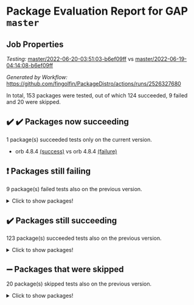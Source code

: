 # Package Evaluation Report for GAP `master`

## Job Properties

*Testing:* [master/2022-06-20-03:51:03-b6ef09ff](https://github.com/fingolfin/PackageDistro/blob/data/reports/master/2022-06-20-03:51:03-b6ef09ff) vs [master/2022-06-19-04:14:08-b6ef09ff](https://github.com/fingolfin/PackageDistro/blob/data/reports/master/2022-06-19-04:14:08-b6ef09ff)

*Generated by Workflow:* https://github.com/fingolfin/PackageDistro/actions/runs/2526327680

In total, 153 packages were tested, out of which 124 succeeded, 9 failed and 20 were skipped.

## :heavy_check_mark: :heavy_check_mark: Packages now succeeding

1 package(s) succeeded tests only on the current version.
- orb 4.8.4 [(success)](https://github.com/fingolfin/PackageDistro/runs/6960019539?check_suite_focus=true) vs orb 4.8.4 [(failure)](https://github.com/fingolfin/PackageDistro/runs/6952545517?check_suite_focus=true)

## :exclamation: Packages still failing

9 package(s) failed tests also on the previous version.
<details><summary>Click to show packages!</summary>

- fining 1.4.1 [(failure)](https://github.com/fingolfin/PackageDistro/runs/6960016073?check_suite_focus=true)
- francy 1.2.4 [(failure)](https://github.com/fingolfin/PackageDistro/runs/6960016804?check_suite_focus=true)
- hap 1.41 [(failure)](https://github.com/fingolfin/PackageDistro/runs/6960017551?check_suite_focus=true)
- normalizinterface 1.3.2 [(failure)](https://github.com/fingolfin/PackageDistro/runs/6960019242?check_suite_focus=true)
- packagemanager 1.2 [(failure)](https://github.com/fingolfin/PackageDistro/runs/6960019607?check_suite_focus=true)
- rcwa 4.6.4 [(failure)](https://github.com/fingolfin/PackageDistro/runs/6960020302?check_suite_focus=true)
- recog 1.3.2 [(failure)](https://github.com/fingolfin/PackageDistro/runs/6960020429?check_suite_focus=true)
- semigroups 4.0.0 [(failure)](https://github.com/fingolfin/PackageDistro/runs/6960020765?check_suite_focus=true)
- ugaly 4.0.2 [(failure)](https://github.com/fingolfin/PackageDistro/runs/6960021779?check_suite_focus=true)
</details>

## :heavy_check_mark: Packages still succeeding

123 package(s) succeeded tests also on the previous version.
<details><summary>Click to show packages!</summary>

- ace 5.4 [(success)](https://github.com/fingolfin/PackageDistro/runs/6960013355?check_suite_focus=true)
- aclib 1.3.2 [(success)](https://github.com/fingolfin/PackageDistro/runs/6960013438?check_suite_focus=true)
- agt 0.2 [(success)](https://github.com/fingolfin/PackageDistro/runs/6960013524?check_suite_focus=true)
- alnuth 3.2.1 [(success)](https://github.com/fingolfin/PackageDistro/runs/6960013591?check_suite_focus=true)
- anupq 3.2.6 [(success)](https://github.com/fingolfin/PackageDistro/runs/6960013691?check_suite_focus=true)
- atlasrep 2.1.2 [(success)](https://github.com/fingolfin/PackageDistro/runs/6960013807?check_suite_focus=true)
- autodoc 2022.03.10 [(success)](https://github.com/fingolfin/PackageDistro/runs/6960013876?check_suite_focus=true)
- automata 1.15 [(success)](https://github.com/fingolfin/PackageDistro/runs/6960013940?check_suite_focus=true)
- automgrp 1.3.2 [(success)](https://github.com/fingolfin/PackageDistro/runs/6960014018?check_suite_focus=true)
- autpgrp 1.10.2 [(success)](https://github.com/fingolfin/PackageDistro/runs/6960014079?check_suite_focus=true)
- cap 2022.06-03 [(success)](https://github.com/fingolfin/PackageDistro/runs/6960014122?check_suite_focus=true)
- caratinterface 2.3.3 [(success)](https://github.com/fingolfin/PackageDistro/runs/6960014168?check_suite_focus=true)
- cddinterface 2020.06.24 [(success)](https://github.com/fingolfin/PackageDistro/runs/6960014220?check_suite_focus=true)
- circle 1.6.5 [(success)](https://github.com/fingolfin/PackageDistro/runs/6960014275?check_suite_focus=true)
- classicpres 1.22 [(success)](https://github.com/fingolfin/PackageDistro/runs/6960014329?check_suite_focus=true)
- cohomolo 1.6.10 [(success)](https://github.com/fingolfin/PackageDistro/runs/6960014376?check_suite_focus=true)
- congruence 1.2.4 [(success)](https://github.com/fingolfin/PackageDistro/runs/6960014434?check_suite_focus=true)
- corelg 1.56 [(success)](https://github.com/fingolfin/PackageDistro/runs/6960014498?check_suite_focus=true)
- crime 1.6 [(success)](https://github.com/fingolfin/PackageDistro/runs/6960014545?check_suite_focus=true)
- crisp 1.4.5 [(success)](https://github.com/fingolfin/PackageDistro/runs/6960014608?check_suite_focus=true)
- crypting 0.10 [(success)](https://github.com/fingolfin/PackageDistro/runs/6960014689?check_suite_focus=true)
- cryst 4.1.24 [(success)](https://github.com/fingolfin/PackageDistro/runs/6960014792?check_suite_focus=true)
- crystcat 1.1.9 [(success)](https://github.com/fingolfin/PackageDistro/runs/6960014884?check_suite_focus=true)
- ctbllib 1.3.4 [(success)](https://github.com/fingolfin/PackageDistro/runs/6960014977?check_suite_focus=true)
- cubefree 1.19 [(success)](https://github.com/fingolfin/PackageDistro/runs/6960015078?check_suite_focus=true)
- curlinterface 2.2.2 [(success)](https://github.com/fingolfin/PackageDistro/runs/6960015178?check_suite_focus=true)
- cvec 2.7.5 [(success)](https://github.com/fingolfin/PackageDistro/runs/6960015291?check_suite_focus=true)
- datastructures 0.2.7 [(success)](https://github.com/fingolfin/PackageDistro/runs/6960015445?check_suite_focus=true)
- deepthought 1.0.5 [(success)](https://github.com/fingolfin/PackageDistro/runs/6960015505?check_suite_focus=true)
- design 1.7 [(success)](https://github.com/fingolfin/PackageDistro/runs/6960015586?check_suite_focus=true)
- difsets 2.3.1 [(success)](https://github.com/fingolfin/PackageDistro/runs/6960015637?check_suite_focus=true)
- digraphs 1.5.3 [(success)](https://github.com/fingolfin/PackageDistro/runs/6960015691?check_suite_focus=true)
- edim 1.3.5 [(success)](https://github.com/fingolfin/PackageDistro/runs/6960015747?check_suite_focus=true)
- example 4.3.1 [(success)](https://github.com/fingolfin/PackageDistro/runs/6960015801?check_suite_focus=true)
- factint 1.6.3 [(success)](https://github.com/fingolfin/PackageDistro/runs/6960015867?check_suite_focus=true)
- ferret 1.0.7 [(success)](https://github.com/fingolfin/PackageDistro/runs/6960015913?check_suite_focus=true)
- fga 1.4.0 [(success)](https://github.com/fingolfin/PackageDistro/runs/6960016002?check_suite_focus=true)
- float 1.0.3 [(success)](https://github.com/fingolfin/PackageDistro/runs/6960016195?check_suite_focus=true)
- format 1.4.3 [(success)](https://github.com/fingolfin/PackageDistro/runs/6960016281?check_suite_focus=true)
- forms 1.2.7 [(success)](https://github.com/fingolfin/PackageDistro/runs/6960016382?check_suite_focus=true)
- fplsa 1.2.5 [(success)](https://github.com/fingolfin/PackageDistro/runs/6960016602?check_suite_focus=true)
- fr 2.4.8 [(success)](https://github.com/fingolfin/PackageDistro/runs/6960016708?check_suite_focus=true)
- fwtree 1.3 [(success)](https://github.com/fingolfin/PackageDistro/runs/6960016899?check_suite_focus=true)
- gbnp 1.0.5 [(success)](https://github.com/fingolfin/PackageDistro/runs/6960016980?check_suite_focus=true)
- generalizedmorphismsforcap 2022.05-01 [(success)](https://github.com/fingolfin/PackageDistro/runs/6960017043?check_suite_focus=true)
- genss 1.6.6 [(success)](https://github.com/fingolfin/PackageDistro/runs/6960017138?check_suite_focus=true)
- gradedringforhomalg 2022.03-01 [(success)](https://github.com/fingolfin/PackageDistro/runs/6960017204?check_suite_focus=true)
- grape 4.8.5 [(success)](https://github.com/fingolfin/PackageDistro/runs/6960017268?check_suite_focus=true)
- groupoids 1.69 [(success)](https://github.com/fingolfin/PackageDistro/runs/6960017322?check_suite_focus=true)
- grpconst 2.6.2 [(success)](https://github.com/fingolfin/PackageDistro/runs/6960017370?check_suite_focus=true)
- guarana 0.96.3 [(success)](https://github.com/fingolfin/PackageDistro/runs/6960017423?check_suite_focus=true)
- guava 3.16 [(success)](https://github.com/fingolfin/PackageDistro/runs/6960017464?check_suite_focus=true)
- hapcryst 0.1.14 [(success)](https://github.com/fingolfin/PackageDistro/runs/6960017621?check_suite_focus=true)
- hecke 1.5.3 [(success)](https://github.com/fingolfin/PackageDistro/runs/6960017665?check_suite_focus=true)
- help 3.5 [(success)](https://github.com/fingolfin/PackageDistro/runs/6960017727?check_suite_focus=true)
- idrel 2.44 [(success)](https://github.com/fingolfin/PackageDistro/runs/6960017773?check_suite_focus=true)
- images 1.3.1 [(success)](https://github.com/fingolfin/PackageDistro/runs/6960017832?check_suite_focus=true)
- intpic 0.3.0 [(success)](https://github.com/fingolfin/PackageDistro/runs/6960017882?check_suite_focus=true)
- io 4.7.2 [(success)](https://github.com/fingolfin/PackageDistro/runs/6960017924?check_suite_focus=true)
- irredsol 1.4.3 [(success)](https://github.com/fingolfin/PackageDistro/runs/6960017952?check_suite_focus=true)
- json 2.1.0 [(success)](https://github.com/fingolfin/PackageDistro/runs/6960018008?check_suite_focus=true)
- jupyterkernel 1.4.1 [(success)](https://github.com/fingolfin/PackageDistro/runs/6960018056?check_suite_focus=true)
- jupyterviz 1.5.1 [(success)](https://github.com/fingolfin/PackageDistro/runs/6960018107?check_suite_focus=true)
- kan 1.34 [(success)](https://github.com/fingolfin/PackageDistro/runs/6960018152?check_suite_focus=true)
- kbmag 1.5.9 [(success)](https://github.com/fingolfin/PackageDistro/runs/6960018192?check_suite_focus=true)
- laguna 3.9.5 [(success)](https://github.com/fingolfin/PackageDistro/runs/6960018244?check_suite_focus=true)
- liealgdb 2.2.1 [(success)](https://github.com/fingolfin/PackageDistro/runs/6960018294?check_suite_focus=true)
- liepring 2.6 [(success)](https://github.com/fingolfin/PackageDistro/runs/6960018334?check_suite_focus=true)
- liering 2.4.2 [(success)](https://github.com/fingolfin/PackageDistro/runs/6960018364?check_suite_focus=true)
- linearalgebraforcap 2022.06-01 [(success)](https://github.com/fingolfin/PackageDistro/runs/6960018393?check_suite_focus=true)
- loops 3.4.1 [(success)](https://github.com/fingolfin/PackageDistro/runs/6960018426?check_suite_focus=true)
- lpres 1.0.3 [(success)](https://github.com/fingolfin/PackageDistro/runs/6960018461?check_suite_focus=true)
- majoranaalgebras 1.4 [(success)](https://github.com/fingolfin/PackageDistro/runs/6960018490?check_suite_focus=true)
- mapclass 1.4.5 [(success)](https://github.com/fingolfin/PackageDistro/runs/6960018538?check_suite_focus=true)
- matgrp 0.64 [(success)](https://github.com/fingolfin/PackageDistro/runs/6960018587?check_suite_focus=true)
- modisom 2.5.2 [(success)](https://github.com/fingolfin/PackageDistro/runs/6960018658?check_suite_focus=true)
- modulepresentationsforcap 2022.05-03 [(success)](https://github.com/fingolfin/PackageDistro/runs/6960018727?check_suite_focus=true)
- monoidalcategories 2022.05-06 [(success)](https://github.com/fingolfin/PackageDistro/runs/6960018821?check_suite_focus=true)
- nconvex 2020.11-04 [(success)](https://github.com/fingolfin/PackageDistro/runs/6960018899?check_suite_focus=true)
- nilmat 1.4.1 [(success)](https://github.com/fingolfin/PackageDistro/runs/6960019008?check_suite_focus=true)
- nock 1.5 [(success)](https://github.com/fingolfin/PackageDistro/runs/6960019138?check_suite_focus=true)
- nq 2.5.8 [(success)](https://github.com/fingolfin/PackageDistro/runs/6960019318?check_suite_focus=true)
- numericalsgps 1.3.0 [(success)](https://github.com/fingolfin/PackageDistro/runs/6960019394?check_suite_focus=true)
- openmath 11.5.1 [(success)](https://github.com/fingolfin/PackageDistro/runs/6960019462?check_suite_focus=true)
- patternclass 2.4.2 [(success)](https://github.com/fingolfin/PackageDistro/runs/6960019682?check_suite_focus=true)
- permut 2.0.4 [(success)](https://github.com/fingolfin/PackageDistro/runs/6960019741?check_suite_focus=true)
- polenta 1.3.10 [(success)](https://github.com/fingolfin/PackageDistro/runs/6960019799?check_suite_focus=true)
- polymaking 0.8.6 [(success)](https://github.com/fingolfin/PackageDistro/runs/6960019870?check_suite_focus=true)
- primgrp 3.4.2 [(success)](https://github.com/fingolfin/PackageDistro/runs/6960019936?check_suite_focus=true)
- profiling 2.5.0 [(success)](https://github.com/fingolfin/PackageDistro/runs/6960020015?check_suite_focus=true)
- qpa 1.33 [(success)](https://github.com/fingolfin/PackageDistro/runs/6960020085?check_suite_focus=true)
- quagroup 1.8.3 [(success)](https://github.com/fingolfin/PackageDistro/runs/6960020162?check_suite_focus=true)
- radiroot 2.9 [(success)](https://github.com/fingolfin/PackageDistro/runs/6960020234?check_suite_focus=true)
- rds 1.8 [(success)](https://github.com/fingolfin/PackageDistro/runs/6960020378?check_suite_focus=true)
- repndecomp 1.2.1 [(success)](https://github.com/fingolfin/PackageDistro/runs/6960020502?check_suite_focus=true)
- repsn 3.1.0 [(success)](https://github.com/fingolfin/PackageDistro/runs/6960020582?check_suite_focus=true)
- resclasses 4.7.2 [(success)](https://github.com/fingolfin/PackageDistro/runs/6960020668?check_suite_focus=true)
- scscp 2.3.1 [(success)](https://github.com/fingolfin/PackageDistro/runs/6960020726?check_suite_focus=true)
- sglppow 2.2 [(success)](https://github.com/fingolfin/PackageDistro/runs/6960020816?check_suite_focus=true)
- sgpviz 0.999.5 [(success)](https://github.com/fingolfin/PackageDistro/runs/6960020870?check_suite_focus=true)
- simpcomp 2.1.14 [(success)](https://github.com/fingolfin/PackageDistro/runs/6960020919?check_suite_focus=true)
- singular 2020.12.18 [(success)](https://github.com/fingolfin/PackageDistro/runs/6960020954?check_suite_focus=true)
- sla 1.5.3 [(success)](https://github.com/fingolfin/PackageDistro/runs/6960021020?check_suite_focus=true)
- smallgrp 1.5 [(success)](https://github.com/fingolfin/PackageDistro/runs/6960021103?check_suite_focus=true)
- smallsemi 0.6.13 [(success)](https://github.com/fingolfin/PackageDistro/runs/6960021139?check_suite_focus=true)
- sonata 2.9.4 [(success)](https://github.com/fingolfin/PackageDistro/runs/6960021179?check_suite_focus=true)
- sophus 1.25 [(success)](https://github.com/fingolfin/PackageDistro/runs/6960021215?check_suite_focus=true)
- spinsym 1.5.2 [(success)](https://github.com/fingolfin/PackageDistro/runs/6960021258?check_suite_focus=true)
- symbcompcc 1.3.2 [(success)](https://github.com/fingolfin/PackageDistro/runs/6960021332?check_suite_focus=true)
- thelma 1.3 [(success)](https://github.com/fingolfin/PackageDistro/runs/6960021427?check_suite_focus=true)
- tomlib 1.2.9 [(success)](https://github.com/fingolfin/PackageDistro/runs/6960021510?check_suite_focus=true)
- toric 1.9.5 [(success)](https://github.com/fingolfin/PackageDistro/runs/6960021587?check_suite_focus=true)
- transgrp 3.6.2 [(success)](https://github.com/fingolfin/PackageDistro/runs/6960021699?check_suite_focus=true)
- unipot 1.5 [(success)](https://github.com/fingolfin/PackageDistro/runs/6960021868?check_suite_focus=true)
- unitlib 4.1.0 [(success)](https://github.com/fingolfin/PackageDistro/runs/6960021971?check_suite_focus=true)
- utils 0.72 [(success)](https://github.com/fingolfin/PackageDistro/runs/6960022085?check_suite_focus=true)
- uuid 0.7 [(success)](https://github.com/fingolfin/PackageDistro/runs/6960022154?check_suite_focus=true)
- walrus 0.9991 [(success)](https://github.com/fingolfin/PackageDistro/runs/6960022218?check_suite_focus=true)
- wedderga 4.10.2 [(success)](https://github.com/fingolfin/PackageDistro/runs/6960022296?check_suite_focus=true)
- xmod 2.88 [(success)](https://github.com/fingolfin/PackageDistro/runs/6960022347?check_suite_focus=true)
- xmodalg 1.22 [(success)](https://github.com/fingolfin/PackageDistro/runs/6960022408?check_suite_focus=true)
- yangbaxter 0.10.0 [(success)](https://github.com/fingolfin/PackageDistro/runs/6960022474?check_suite_focus=true)
- zeromqinterface 0.13 [(success)](https://github.com/fingolfin/PackageDistro/runs/6960022521?check_suite_focus=true)
</details>

## :heavy_minus_sign: Packages that were skipped

20 package(s) skipped tests also on the previous version.
<details><summary>Click to show packages!</summary>

- 4ti2interface 2022.03-01 [(skipped)](https://github.com/fingolfin/PackageDistro/runs/6959926987?check_suite_focus=true)
- browse 1.8.14 [(skipped)](https://github.com/fingolfin/PackageDistro/runs/6959926987?check_suite_focus=true)
- examplesforhomalg 2022.03-01 [(skipped)](https://github.com/fingolfin/PackageDistro/runs/6959926987?check_suite_focus=true)
- gapdoc 1.6.5 [(skipped)](https://github.com/fingolfin/PackageDistro/runs/6959926987?check_suite_focus=true)
- gauss 2022.03-01 [(skipped)](https://github.com/fingolfin/PackageDistro/runs/6959926987?check_suite_focus=true)
- gaussforhomalg 2022.03-01 [(skipped)](https://github.com/fingolfin/PackageDistro/runs/6959926987?check_suite_focus=true)
- gradedmodules 2022.03-01 [(skipped)](https://github.com/fingolfin/PackageDistro/runs/6959926987?check_suite_focus=true)
- homalg 2022.03-01 [(skipped)](https://github.com/fingolfin/PackageDistro/runs/6959926987?check_suite_focus=true)
- homalgtocas 2022.03-01 [(skipped)](https://github.com/fingolfin/PackageDistro/runs/6959926987?check_suite_focus=true)
- io_forhomalg 2022.03-01 [(skipped)](https://github.com/fingolfin/PackageDistro/runs/6959926987?check_suite_focus=true)
- itc 1.5.1 [(skipped)](https://github.com/fingolfin/PackageDistro/runs/6959926987?check_suite_focus=true)
- localizeringforhomalg 2022.03-01 [(skipped)](https://github.com/fingolfin/PackageDistro/runs/6959926987?check_suite_focus=true)
- matricesforhomalg 2022.04-01 [(skipped)](https://github.com/fingolfin/PackageDistro/runs/6959926987?check_suite_focus=true)
- modules 2022.03-01 [(skipped)](https://github.com/fingolfin/PackageDistro/runs/6959926987?check_suite_focus=true)
- polycyclic 2.16 [(skipped)](https://github.com/fingolfin/PackageDistro/runs/6959926987?check_suite_focus=true)
- ringsforhomalg 2022.04-01 [(skipped)](https://github.com/fingolfin/PackageDistro/runs/6959926987?check_suite_focus=true)
- sco 2022.03-01 [(skipped)](https://github.com/fingolfin/PackageDistro/runs/6959926987?check_suite_focus=true)
- toolsforhomalg 2022.05-01 [(skipped)](https://github.com/fingolfin/PackageDistro/runs/6959926987?check_suite_focus=true)
- toricvarieties 2022.03.23 [(skipped)](https://github.com/fingolfin/PackageDistro/runs/6959926987?check_suite_focus=true)
- xgap 4.31 [(skipped)](https://github.com/fingolfin/PackageDistro/runs/6959926987?check_suite_focus=true)
</details>

